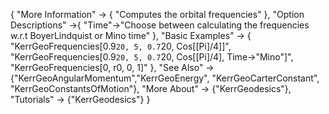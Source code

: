 {
  "More Information" -> {
    "Computes the orbital frequencies"
    },
    "Option Descriptions" ->{
  	  "Time"->"Choose between calculating the frequencies w.r.t BoyerLindquist or Mino time"
    },
  "Basic Examples" -> {
    "KerrGeoFrequencies[0.9`20, 5, 0.7`20, Cos[\[Pi]/4]]",
    "KerrGeoFrequencies[0.9`20, 5, 0.7`20, Cos[\[Pi]/4], Time->\"Mino\"]",
	"KerrGeoFrequencies[0, r0, 0, 1]"
  },
  "See Also" -> {"KerrGeoAngularMomentum","KerrGeoEnergy", "KerrGeoCarterConstant", "KerrGeoConstantsOfMotion"},
  "More About" -> {"KerrGeodesics"},
  "Tutorials" -> {"KerrGeodesics"}
}